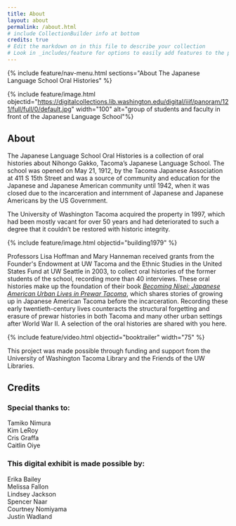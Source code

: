 ```yaml
---
title: About
layout: about
permalink: /about.html
# include CollectionBuilder info at bottom
credits: true
# Edit the markdown on in this file to describe your collection
# Look in _includes/feature for options to easily add features to the page
---
```


{% include feature/nav-menu.html sections="About The Japanese Language School Oral Histories" %}

{% include feature/image.html objectid="https://digitalcollections.lib.washington.edu/digital/iiif/panoram/121/full/full/0/default.jpg" width="100" alt="group of students and faculty in front of the Japanese Language School"%}

## About
The Japanese Language School Oral Histories is a collection of oral histories about Nihongo Gakko, Tacoma’s Japanese Language School. The school was opened on May 21, 1912, by the Tacoma Japanese Association at 411 S 15th Street and was a source of community and education for the Japanese and Japanese American community until 1942, when it was closed due to the incarceration and internment of Japanese and Japanese Americans by the US Government.  

The University of Washington Tacoma acquired the property in 1997, which had been mostly vacant for over 50 years and had deteriorated to such a degree that it couldn’t be restored with historic integrity. 

{% include feature/image.html objectid="building1979" %}

Professors Lisa Hoffman and Mary Hanneman received grants from the Founder's Endowment at UW Tacoma and the Ethnic Studies in the United States Fund at UW Seattle in 2003, to collect oral histories of the former students of the school, recording more than 40 interviews. These oral histories make up the foundation of their book *[Becoming Nisei: Japanese American Urban Lives in Prewar Tacoma](https://uwapress.uw.edu/book/9780295748221/becoming-nisei/)*, which shares stories of growing up in Japanese American Tacoma before the incarceration. Recording these early twentieth-century lives counteracts the structural forgetting and erasure of prewar histories in both Tacoma and many other urban settings after World War II. A selection of the oral histories are shared with you here. 

{% include feature/video.html objectid="booktrailer" width="75" %}

This project was made possible through funding and support from the University of Washington Tacoma Library and the Friends of the UW Libraries. 

##  Credits
### Special thanks to: 
Tamiko Nimura <br>
Kim LeRoy <br>
Cris Graffa <br>
Caitlin Oiye  <br>

### This digital exhibit is made possible by: 
Erika Bailey  <br>
Melissa Fallon <br>
Lindsey Jackson <br>
Spencer Naar <br>
Courtney Nomiyama <br>
Justin Wadland <br>
 


